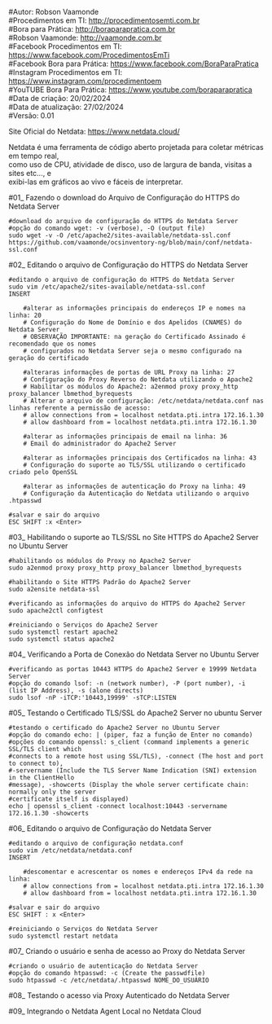 #Autor: Robson Vaamonde<br>
#Procedimentos em TI: http://procedimentosemti.com.br<br>
#Bora para Prática: http://boraparapratica.com.br<br>
#Robson Vaamonde: http://vaamonde.com.br<br>
#Facebook Procedimentos em TI: https://www.facebook.com/ProcedimentosEmTi<br>
#Facebook Bora para Prática: https://www.facebook.com/BoraParaPratica<br>
#Instagram Procedimentos em TI: https://www.instagram.com/procedimentoem<br>
#YouTUBE Bora Para Prática: https://www.youtube.com/boraparapratica<br>
#Data de criação: 20/02/2024<br>
#Data de atualização: 27/02/2024<br>
#Versão: 0.01<br>

Site Oficial do Netdata: https://www.netdata.cloud/<br>

Netdata é uma ferramenta de código aberto projetada para coletar métricas em tempo real,<br>
como uso de CPU, atividade de disco, uso de largura de banda, visitas a sites etc..., e<br>
exibi-las em gráficos ao vivo e fáceis de interpretar.

#01_ Fazendo o download do Arquivo de Configuração do HTTPS do Netdata Server<br>

	#download do arquivo de configuração do HTTPS do Netdata Server
	#opção do comando wget: -v (verbose), -O (output file)
	sudo wget -v -O /etc/apache2/sites-available/netdata-ssl.conf https://github.com/vaamonde/ocsinventory-ng/blob/main/conf/netdata-ssl.conf

#02_ Editando o arquivo de Configuração do HTTPS do Netdata Server<br>

	#editando o arquivo de configuração do HTTPS do Netdata Server
	sudo vim /etc/apache2/sites-available/netdata-ssl.conf
	INSERT

		#alterar as informações principais do endereços IP e nomes na linha: 20
		# Configuração do Nome de Domínio e dos Apelidos (CNAMES) do Netdata Server
		# OBSERVAÇÃO IMPORTANTE: na geração do Certificado Assinado é recomendado que os nomes
		# configurados no Netdata Server seja o mesmo configurado na geração do certificado

		#alteraras informações de portas de URL Proxy na linha: 27
		# Configuração do Proxy Reverso do Netdata utilizando o Apache2
		# Habilitar os módulos do Apache2: a2enmod proxy proxy_http proxy_balancer lbmethod_byrequests
		# Alterar o arquivo de configuração: /etc/netdata/netdata.conf nas linhas referente a permissão de acesso:
		# allow connections from = localhost netdata.pti.intra 172.16.1.30
		# allow dashboard from = localhost netdata.pti.intra 172.16.1.30

		#alterar as informações principais de email na linha: 36
		# Email do administrador do Apache2 Server

		#alterar as informações principais dos Certificados na linha: 43
		# Configuração do suporte ao TLS/SSL utilizando o certificado criado pelo OpenSSL

		#alterar as informações de autenticação do Proxy na linha: 49
		# Configuração da Autenticação do Netdata utilizando o arquivo .htpasswd

	#salvar e sair do arquivo
	ESC SHIFT :x <Enter>

#03_ Habilitando o suporte ao TLS/SSL no Site HTTPS do Apache2 Server no Ubuntu Server<br>

	#habilitando os módulos do Proxy no Apache2 Server
	sudo a2enmod proxy proxy_http proxy_balancer lbmethod_byrequests
	
	#habilitando o Site HTTPS Padrão do Apache2 Server
	sudo a2ensite netdata-ssl

	#verificando as informações do arquivo do HTTPS do Apache2 Server
	sudo apache2ctl configtest

	#reiniciando o Serviços do Apache2 Server
	sudo systemctl restart apache2
	sudo systemctl status apache2

#04_ Verificando a Porta de Conexão do Netdata Server no Ubuntu Server<br>

	#verificando as portas 10443 HTTPS do Apache2 Server e 19999 Netdata Server
	#opção do comando lsof: -n (network number), -P (port number), -i (list IP Address), -s (alone directs)
	sudo lsof -nP -iTCP:'10443,19999' -sTCP:LISTEN

#05_ Testando o Certificado TLS/SSL do Apache2 Server no ubuntu Server<br>

	#testando o certificado do Apache2 Server no Ubuntu Server
	#opção do comando echo: | (piper, faz a função de Enter no comando)
	#opções do comando openssl: s_client (command implements a generic SSL/TLS client which 
	#connects to a remote host using SSL/TLS), -connect (The host and port to connect to),
	#-servername (Include the TLS Server Name Indication (SNI) extension in the ClientHello 
	#message), -showcerts (Display the whole server certificate chain: normally only the server 
	#certificate itself is displayed)
	echo | openssl s_client -connect localhost:10443 -servername 172.16.1.30 -showcerts

#06_ Editando o arquivo de Configuração do Netdata Server<br>

	#editando o arquivo de configuração netdata.conf
	sudo vim /etc/netdata/netdata.conf
	INSERT

		#descomentar e acrescentar os nomes e endereços IPv4 da rede na linha:
		# allow connections from = localhost netdata.pti.intra 172.16.1.30
		# allow dashboard from = localhost netdata.pti.intra 172.16.1.30

	#salvar e sair do arquivo
	ESC SHIFT : x <Enter>

	#reiniciando o Serviços do Netdata Server
	sudo systemctl restart netdata

#07_ Criando o usuário e senha de acesso ao Proxy do Netdata Server<br>

	#criando o usuário de autenticação do Netdata Server
	#opção do comando htpasswd: -c (Create the passwdfile)
	sudo htpasswd -c /etc/netdata/.htpasswd NOME_DO_USUÁRIO

#08_ Testando o acesso via Proxy Autenticado do Netdata Server<br>

#09_ Integrando o Netdata Agent Local no Netdata Cloud<br>